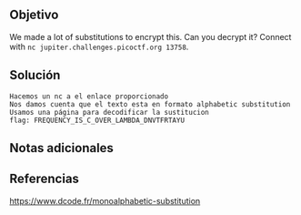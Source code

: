 
## Objetivo

We made a lot of substitutions to encrypt this. Can you decrypt it? Connect with `nc jupiter.challenges.picoctf.org 13758`.
## Solución

```
Hacemos un nc a el enlace proporcionado
Nos damos cuenta que el texto esta en formato alphabetic substitution
Usamos una página para decodificar la sustitucion
flag: FREQUENCY_IS_C_OVER_LAMBDA_DNVTFRTAYU
```
## Notas adicionales

## Referencias

https://www.dcode.fr/monoalphabetic-substitution